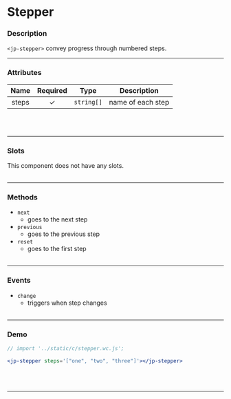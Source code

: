 <!-- import '../static/c/stepper.wc.js'; -->

# Stepper

### Description

`<jp-stepper>` convey progress through numbered steps.
****

### Attributes

| **Name** | **Required** |  **Type**  |  **Description**  |
| :------: | :----------: | :--------: | :---------------: |
|  steps   |      ✓       | `string[]` | name of each step |
<br></br>
****

### Slots

This component does not have any slots.
<br></br>
****

### Methods

- `next`
  - goes to the next step
- `previous`
  - goes to the previous step
- `reset`
  - goes to the first step
<br></br>
****

### Events

- `change`
  - triggers when step changes
<br></br>
****

### Demo

```jsx live
// import '../static/c/stepper.wc.js';

<jp-stepper steps='["one", "two", "three"]'></jp-stepper>
```
<br></br>
****